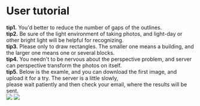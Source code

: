 User tutorial
====
<b>tip1.</b> You'd better to reduce the number of gaps of the outlines.<br>
<b>tip2.</b> Be sure of the light environment of taking photos, and light-day or other bright light will be helpful for recognizing.<br>
<b>tip3.</b> Please only to draw rectangles. The smaller one means a building, and the larger one means one or several blocks.<br>
<b>tip4.</b> You needn't to be nervous about the perspective problem, and server can perspective transform the photos on itself.<br>
<b>tip5.</b> Below is the examle, and you can download the first image, and upload it for a try. The server is a little slowly,<br> please wait patiently and then check your email, where the results will be sent.
<br>
<img src="http://www.caup.cn/static/demo-all.jpg">
<img src="http://www.caup.cn/static/result-all.jpg">
